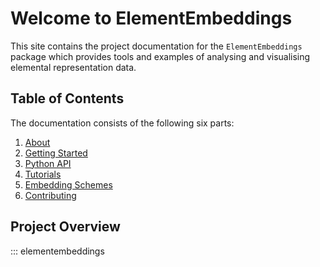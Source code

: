 # Welcome to ElementEmbeddings

This site contains the project documentation for the `ElementEmbeddings` package which provides tools and examples of analysing and visualising elemental representation data.

## Table of Contents

The documentation consists of the following six parts:

1. [About](about.md)
2. [Getting Started](installation.md)
3. [Python API](python_api/python_api.md)
4. [Tutorials](tutorials.md)
5. [Embedding Schemes](embeddings/embeddings.md)
6. [Contributing](contribution.md)

## Project Overview
::: elementembeddings